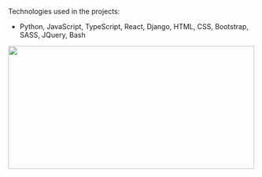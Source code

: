 Technologies used in the projects:

*   Python, JavaScript, TypeScript, React, Django, HTML, CSS, Bootstrap, SASS, JQuery, Bash


<img src="https://media2.giphy.com/media/v1.Y2lkPTc5MGI3NjExazB2Y3pjeDU1bjcyMW81aXRlNDB6MThjeGEyajZtb2Rydno3aDh3MiZlcD12MV9pbnRlcm5hbF9naWZfYnlfaWQmY3Q9cw/yfGFTnefI7HPMQpQMA/giphy.gif" width="500" height="250"></img>
